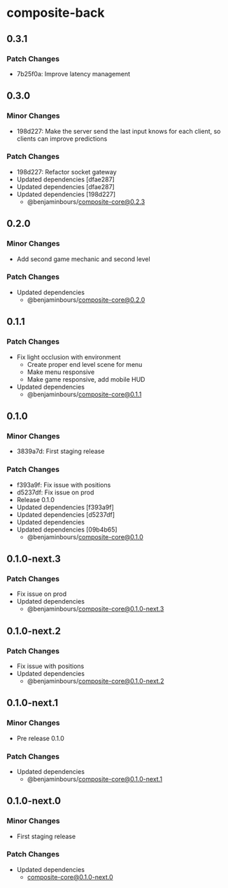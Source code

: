 # composite-back

## 0.3.1

### Patch Changes

- 7b25f0a: Improve latency management

## 0.3.0

### Minor Changes

- 198d227: Make the server send the last input knows for each client, so clients can improve predictions

### Patch Changes

- 198d227: Refactor socket gateway
- Updated dependencies [dfae287]
- Updated dependencies [dfae287]
- Updated dependencies [198d227]
  - @benjaminbours/composite-core@0.2.3

## 0.2.0

### Minor Changes

- Add second game mechanic and second level

### Patch Changes

- Updated dependencies
  - @benjaminbours/composite-core@0.2.0

## 0.1.1

### Patch Changes

- Fix light occlusion with environment
  - Create proper end level scene for menu
  - Make menu responsive
  - Make game responsive, add mobile HUD
- Updated dependencies
  - @benjaminbours/composite-core@0.1.1

## 0.1.0

### Minor Changes

- 3839a7d: First staging release

### Patch Changes

- f393a9f: Fix issue with positions
- d5237df: Fix issue on prod
- Release 0.1.0
- Updated dependencies [f393a9f]
- Updated dependencies [d5237df]
- Updated dependencies
- Updated dependencies [09b4b65]
  - @benjaminbours/composite-core@0.1.0

## 0.1.0-next.3

### Patch Changes

- Fix issue on prod
- Updated dependencies
  - @benjaminbours/composite-core@0.1.0-next.3

## 0.1.0-next.2

### Patch Changes

- Fix issue with positions
- Updated dependencies
  - @benjaminbours/composite-core@0.1.0-next.2

## 0.1.0-next.1

### Minor Changes

- Pre release 0.1.0

### Patch Changes

- Updated dependencies
  - @benjaminbours/composite-core@0.1.0-next.1

## 0.1.0-next.0

### Minor Changes

- First staging release

### Patch Changes

- Updated dependencies
  - composite-core@0.1.0-next.0
